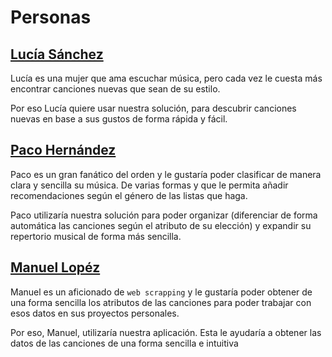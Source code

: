 # Personas

## [Lucía Sánchez](https://github.com/Carlos-SE/App-chores/issues/3)

Lucía es una mujer que ama escuchar música, pero cada vez le cuesta más encontrar canciones nuevas que sean de su estilo.

Por eso Lucía quiere usar nuestra solución, para descubrir canciones nuevas en base a sus gustos de forma rápida y fácil.

##  [Paco Hernández](https://github.com/Carlos-SE/App-chores/issues/2)

Paco es un gran fanático del orden y le gustaría poder clasificar de manera clara y sencilla su música. De varias formas y que le permita añadir recomendaciones según el género de las listas que haga.

Paco utilizaría nuestra solución para poder organizar (diferenciar de forma automática las canciones según el atributo de su elección) y expandir su repertorio musical de forma más sencilla.


##  [Manuel Lopéz](https://github.com/Carlos-SE/App-chores/issues/5)
Manuel es un aficionado de `web scrapping` y le gustaría poder obtener de una forma sencilla los atributos de las canciones para poder trabajar con esos datos en sus proyectos personales.

Por eso, Manuel, utilizaría nuestra aplicación. Esta le ayudaría a obtener las datos de las canciones de una forma sencilla e intuitiva

